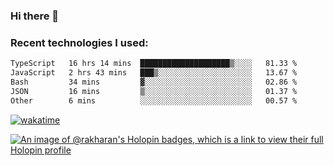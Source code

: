 ### Hi there 👋

### Recent technologies I used:
<!--START_SECTION:waka-->

```txt
TypeScript   16 hrs 14 mins  ████████████████████▒░░░░   81.33 %
JavaScript   2 hrs 43 mins   ███▒░░░░░░░░░░░░░░░░░░░░░   13.67 %
Bash         34 mins         ▓░░░░░░░░░░░░░░░░░░░░░░░░   02.86 %
JSON         16 mins         ▒░░░░░░░░░░░░░░░░░░░░░░░░   01.37 %
Other        6 mins          ░░░░░░░░░░░░░░░░░░░░░░░░░   00.57 %
```

<!--END_SECTION:waka-->
[![wakatime](https://wakatime.com/badge/user/fe50d444-0cee-4d14-a0b3-b9e8509eb4d0.svg)](https://wakatime.com/@fe50d444-0cee-4d14-a0b3-b9e8509eb4d0)

[![An image of @rakharan's Holopin badges, which is a link to view their full Holopin profile](https://holopin.me/rakharan)](https://holopin.io/@rakharan)
